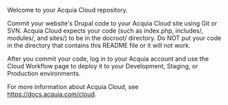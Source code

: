 Welcome to your Acquia Cloud repository.

Commit your website's Drupal code to your Acquia Cloud site using Git or SVN.
Acquia Cloud expects your code (such as index.php, includes/, modules/, and
sites/) to be in the docroot/ directory. Do NOT put your code in the directory
that contains this README file or it will not work.

After you commit your code, log in to your Acquia account and use the Cloud
Workflow page to deploy it to your Development, Staging, or
Production environments.

For more information about Acquia Cloud, see 
https://docs.acquia.com/cloud.
